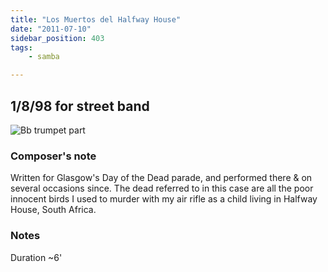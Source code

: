 ```yaml
---
title: "Los Muertos del Halfway House"
date: "2011-07-10"
sidebar_position: 403
tags:
    - samba

---
```

## 1/8/98 for street band

![](/img/muertos1198.png "Bb trumpet part")

### Composer's note

Written for Glasgow's Day of the Dead parade, and performed there & on several occasions since. The dead referred to in this case are all the poor innocent birds I used to murder with my air rifle as a child living in Halfway House, South Africa.

### Notes

Duration ~6'
